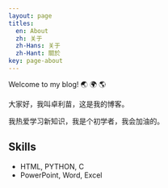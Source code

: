 ```yaml
---
layout: page
titles:
  en: About
  zh: 关于
  zh-Hans: 关于
  zh-Hant: 關於
key: page-about
---
```


Welcome to my blog! :earth_asia: :earth_africa: :earth_americas:

大家好，我叫卓利苗，这是我的博客。

我热爱学习新知识，我是个初学者，我会加油的。

## Skills

- HTML, PYTHON, C
- PowerPoint, Word, Excel
